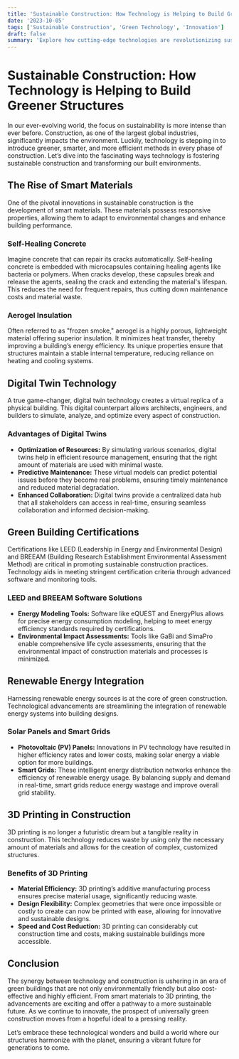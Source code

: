 ```yaml
---
title: 'Sustainable Construction: How Technology is Helping to Build Greener Structures'
date: '2023-10-05'
tags: ['Sustainable Construction', 'Green Technology', 'Innovation']
draft: false
summary: 'Explore how cutting-edge technologies are revolutionizing sustainable construction and paving the way for greener, eco-friendly buildings.'
---
```


# Sustainable Construction: How Technology is Helping to Build Greener Structures

In our ever-evolving world, the focus on sustainability is more intense than ever before. Construction, as one of the largest global industries, significantly impacts the environment. Luckily, technology is stepping in to introduce greener, smarter, and more efficient methods in every phase of construction. Let’s dive into the fascinating ways technology is fostering sustainable construction and transforming our built environments.

## The Rise of Smart Materials

One of the pivotal innovations in sustainable construction is the development of smart materials. These materials possess responsive properties, allowing them to adapt to environmental changes and enhance building performance.

### Self-Healing Concrete

Imagine concrete that can repair its cracks automatically. Self-healing concrete is embedded with microcapsules containing healing agents like bacteria or polymers. When cracks develop, these capsules break and release the agents, sealing the crack and extending the material's lifespan. This reduces the need for frequent repairs, thus cutting down maintenance costs and material waste.

### Aerogel Insulation

Often referred to as "frozen smoke," aerogel is a highly porous, lightweight material offering superior insulation. It minimizes heat transfer, thereby improving a building’s energy efficiency. Its unique properties ensure that structures maintain a stable internal temperature, reducing reliance on heating and cooling systems.

## Digital Twin Technology

A true game-changer, digital twin technology creates a virtual replica of a physical building. This digital counterpart allows architects, engineers, and builders to simulate, analyze, and optimize every aspect of construction.

### Advantages of Digital Twins

- **Optimization of Resources:** By simulating various scenarios, digital twins help in efficient resource management, ensuring that the right amount of materials are used with minimal waste.
- **Predictive Maintenance:** These virtual models can predict potential issues before they become real problems, ensuring timely maintenance and reduced material degradation.
- **Enhanced Collaboration:** Digital twins provide a centralized data hub that all stakeholders can access in real-time, ensuring seamless collaboration and informed decision-making.

## Green Building Certifications

Certifications like LEED (Leadership in Energy and Environmental Design) and BREEAM (Building Research Establishment Environmental Assessment Method) are critical in promoting sustainable construction practices. Technology aids in meeting stringent certification criteria through advanced software and monitoring tools.

### LEED and BREEAM Software Solutions

- **Energy Modeling Tools:** Software like eQUEST and EnergyPlus allows for precise energy consumption modeling, helping to meet energy efficiency standards required by certifications.
- **Environmental Impact Assessments:** Tools like GaBi and SimaPro enable comprehensive life cycle assessments, ensuring that the environmental impact of construction materials and processes is minimized.

## Renewable Energy Integration

Harnessing renewable energy sources is at the core of green construction. Technological advancements are streamlining the integration of renewable energy systems into building designs.

### Solar Panels and Smart Grids

- **Photovoltaic (PV) Panels:** Innovations in PV technology have resulted in higher efficiency rates and lower costs, making solar energy a viable option for more buildings.
- **Smart Grids:** These intelligent energy distribution networks enhance the efficiency of renewable energy usage. By balancing supply and demand in real-time, smart grids reduce energy wastage and improve overall grid stability.

## 3D Printing in Construction

3D printing is no longer a futuristic dream but a tangible reality in construction. This technology reduces waste by using only the necessary amount of materials and allows for the creation of complex, customized structures.

### Benefits of 3D Printing

- **Material Efficiency:** 3D printing’s additive manufacturing process ensures precise material usage, significantly reducing waste.
- **Design Flexibility:** Complex geometries that were once impossible or costly to create can now be printed with ease, allowing for innovative and sustainable designs.
- **Speed and Cost Reduction:** 3D printing can considerably cut construction time and costs, making sustainable buildings more accessible.

## Conclusion

The synergy between technology and construction is ushering in an era of green buildings that are not only environmentally friendly but also cost-effective and highly efficient. From smart materials to 3D printing, the advancements are exciting and offer a pathway to a more sustainable future. As we continue to innovate, the prospect of universally green construction moves from a hopeful ideal to a pressing reality.

Let’s embrace these technological wonders and build a world where our structures harmonize with the planet, ensuring a vibrant future for generations to come.